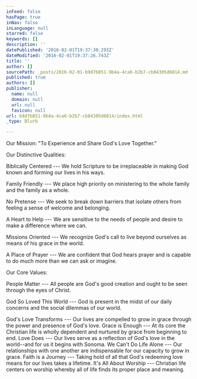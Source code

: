 ```yaml
---
inFeed: false
hasPage: true
inNav: false
inLanguage: null
starred: false
keywords: []
description: ''
datePublished: '2016-02-01T19:37:30.293Z'
dateModified: '2016-02-01T19:37:26.743Z'
title: ''
author: []
sourcePath: _posts/2016-02-01-b9d7b851-9b4a-4ca6-b2b7-cb84305d6014.md
published: true
authors: []
publisher:
  name: null
  domain: null
  url: null
  favicon: null
url: b9d7b851-9b4a-4ca6-b2b7-cb84305d6014/index.html
_type: Blurb

---
```

Our Mission: "To Experience and Share God's Love Together." 

Our Distinctive Qualities: 

Biblically Centered --- We hold Scripture to be irreplaceable in making God known and forming our lives in his ways. 

Family Friendly --- We place high priority on ministering to the whole family and the family as a whole. 

No Pretense --- We seek to break down barriers that isolate others from feeling a sense of welcome and belonging. 

A Heart to Help --- We are sensitive to the needs of people and desire to make a difference where we can. 

Missions Oriented --- We recognize God's call to live beyond ourselves as means of his grace in the world. 

A Place of Prayer --- We are confident that God hears prayer and is capable to do much more than we can ask or imagine. 

Our Core Values: 

People Matter --- All people are God's good creation and ought to be seen through the eyes of Christ. 

God So Loved This World --- God is present in the midst of our daily concerns and the social dilemmas of our world. 

God's Love Transforms --- Our lives are compelled to grow in grace through the power and presence of God's love.
Grace is Enough --- At its core the Christian life is wholly dependent and nurtured by grace from beginning to end.
Love Does --- Our lives serve as a reflection of God's love in the world--and for us it begins with Sonoma.
We Can't Do Life Alone --- Our relationships with one another are indispensable for our capacity to grow in grace.
Faith is a Journey --- Taking hold of all that God's redeeming love means for our lives takes a lifetime.
It's All About Worship --- Christian life centers on worship whereby all of life finds its proper place and meaning.